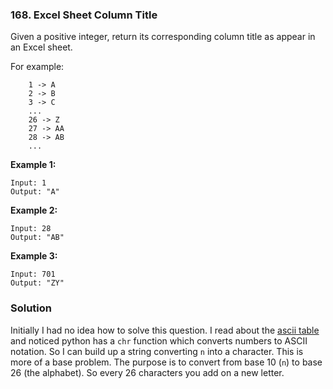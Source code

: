 ### 168. Excel Sheet Column Title

Given a positive integer, return its corresponding column title as appear in an Excel sheet.

For example:

```
    1 -> A
    2 -> B
    3 -> C
    ...
    26 -> Z
    27 -> AA
    28 -> AB 
    ...
```
**Example 1:**
```
Input: 1
Output: "A"
```

**Example 2:**
```
Input: 28
Output: "AB"
```

**Example 3:**
```
Input: 701
Output: "ZY"
```

### Solution
Initially I had no idea how to solve this question. I read about the [ascii table](http://www.asciitable.com/) and noticed python has a `chr` function which converts numbers to ASCII notation. So I can build up a string converting `n` into a character. This is more of a base problem. The purpose is to convert from base 10 (`n`) to base 26 (the alphabet). So every 26 characters you add on a new letter. 